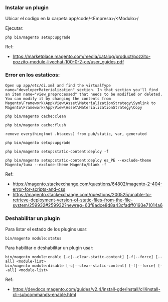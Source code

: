 
### Instalar un plugin

Ubicar el codigo en la carpeta app/code/\<Empresa\>/\<Modulo\>/
  
Ejecutar:
```
php bin/magento setup:upgrade
```

Ref:
 - https://marketplace.magento.com/media/catalog/product/pozzito-pozzito-module-livechat-100-0-2-ce/user_guides.pdf





### Error en los estaticos:

```
Open up app/etc/di.xml and find the virtualType name="developerMaterialization" section. In that section you'll find an item name="view_preprocessed" that needs to be modified or deleted. You can modify it by changing the contents from Magento\Framework\App\View\Asset\MaterializationStrategy\Symlink to Magento\Framework\App\View\Asset\MaterializationStrategy\Copy

php bin/magento cache:clean

php bin/magento cache:flush

remove everything(not .htacess) from pub/static, var, generated

php bin/magento setup:upgrade

php bin/magento setup:static-content:deploy -f

php bin/magento setup:static-content:deploy es_PE --exclude-theme Magento/luma --exclude-theme Magento/blank -f
```
Ref:
- https://magento.stackexchange.com/questions/64802/magento-2-404-error-for-scripts-and-css
- https://magento.stackexchange.com/questions/200525/unable-to-retrieve-deployment-version-of-static-files-from-the-file-system/259932#259932?newreg=63f8adce8d8a43cfadff0193e71014a6


### Deshabilitar un plugin
Para listar el estado de los plugins usar:
```
bin/magento module:status
```
Para habilitar o deshabilitar un plugin usar:
```
bin/magento module:enable [-c|--clear-static-content] [-f|--force] [--all] <module-list>
bin/magento module:disable [-c|--clear-static-content] [-f|--force] [--all] <module-list>
```

Ref:
- https://devdocs.magento.com/guides/v2.4/install-gde/install/cli/install-cli-subcommands-enable.html
